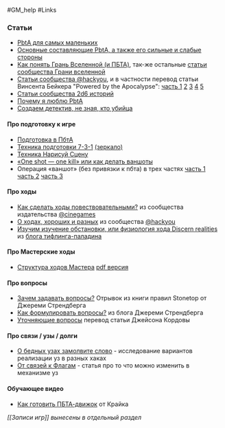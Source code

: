 #GM_help #Links
### Статьи
- [PbtA для самых маленьких](https://vk.com/@red_librarian-pbta-dlya-samyh-malenkih)
- [Основные составляющие PbtA, а также его сильные и слабые стороны](https://vk.com/@cyberblask-osnovnye-sostavlyauschie-pbta-a-takzhe-ego-silnye-i-slabye-s)
- [Как понять Грань Вселенной (и ПБТА)](https://vk.com/@edgeoftheverse-kak-ponyat-gran-vselennoi-i-pbta), так-же остальные [статьи сообщества Грани вселенной](https://vk.com/@edgeoftheverse) 
- [Статьи сообщества @hackyou](https://vk.com/@pbtahackyou), и в частности перевод статьи Винсента Бейкера "Powered by the Apocalypse": [часть 1](https://vk.com/@pbtahackyou-powered-by-the-apocalypse-chast-1) [2](https://vk.com/@pbtahackyou-perevod-powered-by-the-apocalypse-chast-2) [3](https://vk.com/@pbtahackyou-perevod-powered-by-the-apocalypse-chast-3) [4](https://vk.com/@pbtahackyou-perevod-powered-by-the-apocalypse-chast-4) [5](https://vk.com/@pbtahackyou-perevod-powered-by-the-apocalypse-chast-5)
- [Статьи сообщества 2d6 историй](https://vk.com/@story_2d6)
- [Почему я люблю PbtA](https://vk.com/@-214463944-pochemu-ya-lublu-pbta)
- [Создаем детектив, не зная, кто убийца](https://vk.com/@gmentor-cordova) 



#### Про подготовку к игре
- [Подготовка в ПбтА](https://telegra.ph/Podgotovka-v-PbtA-04-18)
- [Техника подготовки 7-3-1](https://vk.com/doc491920947_680820932) [(зеркало)](https://telegra.ph/Tehnika-podgotovki-7-3-1-05-13) 
- [Техника Нарисуй Сцену](https://vk.com/doc491920947_680820931)
- [«One shot — one kill» или как делать ваншоты](https://vk.com/@cyberblask-one-shot-one-kill-ili-kak-vodit-vanshoty)
- Операция «ваншот» (без привязки к пбта) в трех частях [часть 1](https://imaginaria.ru/gmadvice/operaciya-vanshot-chast-pervaya-klassifikaciya.html) [часть 2](https://imaginaria.ru/gmadvice/operaciya-vanshot-chast-2-struktura.html) [часть 3](https://imaginaria.ru/gmadvice/operaciya-vanshot-chast-3-poleznye-sovety.html)

#### Про ходы
- [Как сделать ходы повествовательными?](https://vk.com/@-184600062-kak-sdelat-hody-povestvovatelnymi) из сообщества издательства [@cinegames](https://vk.com/@cinegames)
- [О ходах, хороших и разных](https://vk.com/@pbtahackyou-o-hodah-horoshih-i-raznyh) из сообщества [@hackyou](https://vk.com/@pbtahackyou)
- [Изучим изучение обстановки, или физиология хода Discern realities](https://vk.com/@-214463944-izuchim-izuchenie-obstanovki-ili-fiziologiya-hoda-discern-re)  из [блога тифлинга-паладина](https://vk.com/club214463944)

#### Про Мастерские ходы
- [Структура ходов Мастера](https://docs.google.com/document/d/1QIQsEarqNSO50khrKweEx_FtT40f6opN7s9qEAhObjA/edit?tab=t.0) [pdf версия](https://psv4.userapi.com/s/v1/d/1gsbJtZ09nZr0iZSiAc6UDB4aF1Ri3kmdo5j6pA54y21W95UiJtFEv_D2B9M0WGyWaMQGrQVL0COofHGgVyjMsh4tuVWkA3M3_CdFxk3zjUHGC6lIVxgTA/Struktura_khodov_Mastera.pdf)

#### Про вопросы
- [Зачем задавать вопросы?](https://telegra.ph/Zachem-zadavat-voprosy-v-PbtA-04-06) Отрывок из книги правил Stonetop от Джереми Стрендберга
- [Как формулировать вопросы?](https://telegra.ph/Kak-formulirovat-voprosy-v-PbtA-04-06) из блога Джереми Стрендберга
- [Уточняющие вопросы](https://vk.com/wall-207545496_137) перевод статьи Джейсона Кордовы

#### Про связи / узы / долги
- [О бедных узах замолвите слово](https://vk.com/@-214463944-o-bednyh-uzah-zamolvite-slovo) - исследование вариантов реализации уз в разных хаках
- [От связей к Флагам](https://vk.com/wall-207545496_138) - статья про то что можно изменить в механизме уз

#### Обучающее видео
- [Как готовить ПБТА-движок](https://www.youtube.com/watch?v=uQ1LSfD9170) от Крайка 

*[[Записи игр]] вынесены в отдельный раздел*




